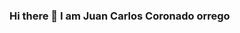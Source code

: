 ### Hi there 👋 I am Juan Carlos Coronado orrego

<!--
**Juancoronado79/Juancoronado79** is a ✨ _special_ ✨ repository because its `README.md` (this file) appears on your GitHub profile.

Here are some ideas to get you started:

- 🔭 I’m currently working on ...Meal Delivery Logistics
- 🌱 I’m currently learning ...Introduction to Computer Science
- 👯 I’m looking to collaborate on ...Student Communities
- 🤔 I’m looking for help with ...IT laboral Market
- 💬 Ask me about ...Finances
- 📫 How to reach me: ...juank79orrego@gmail.com
- 😄 Pronouns: ...
- ⚡ Fun fact: ...
-->
